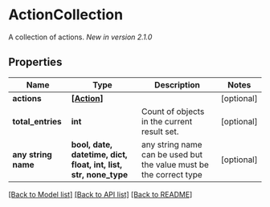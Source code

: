 # ActionCollection

A collection of actions.  *New in version 2.1.0* 

## Properties
Name | Type | Description | Notes
------------ | ------------- | ------------- | -------------
**actions** | [**[Action]**](Action.md) |  | [optional] 
**total_entries** | **int** | Count of objects in the current result set. | [optional] 
**any string name** | **bool, date, datetime, dict, float, int, list, str, none_type** | any string name can be used but the value must be the correct type | [optional]

[[Back to Model list]](../README.md#documentation-for-models) [[Back to API list]](../README.md#documentation-for-api-endpoints) [[Back to README]](../README.md)


